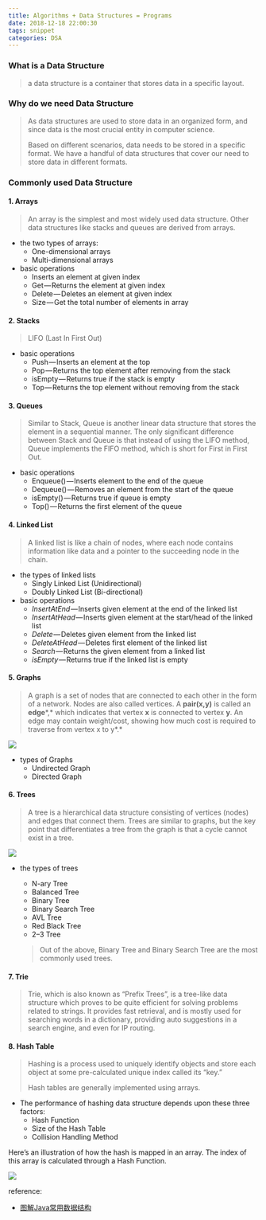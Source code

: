 ```yaml
---
title: Algorithms + Data Structures = Programs
date: 2018-12-18 22:00:30
tags: snippet
categories: DSA
---
```


### What is a Data Structure

> a data structure is a container that stores data in a specific layout. 

### Why do we need Data Structure

> As data structures are used to store data in an organized form, and since data is the most crucial entity in computer science.
> 
> Based on different scenarios, data needs to be stored in a specific format. We have a handful of data structures that cover our need to store data in different formats.

### Commonly used Data Structure

#### 1. Arrays

> An array is the simplest and most widely used data structure. Other data structures like stacks and queues are derived from arrays.

- the two types of arrays:
  - One-dimensional arrays
  - Multi-dimensional arrays
- basic operations
  - Inserts an element at given index
  - Get — Returns the element at given index
  - Delete — Deletes an element at given index
  - Size — Get the total number of elements in array

#### 2. Stacks

> LIFO (Last In First Out)

- basic operations
  - Push — Inserts an element at the top
  - Pop — Returns the top element after removing from the stack
  - isEmpty — Returns true if the stack is empty
  - Top — Returns the top element without removing from the stack

#### 3. Queues

> Similar to Stack, Queue is another linear data structure that stores the element in a sequential manner. The only significant difference between Stack and Queue is that instead of using the LIFO method, Queue implements the FIFO method, which is short for First in First Out.

- basic operations
  - Enqueue() — Inserts element to the end of the queue
  - Dequeue() — Removes an element from the start of the queue
  - isEmpty() — Returns true if queue is empty
  - Top() — Returns the first element of the queue

#### 4. Linked List

> A linked list is like a chain of nodes, where each node contains information like data and a pointer to the succeeding node in the chain.

- the types of linked lists
  - Singly Linked List (Unidirectional)
  - Doubly Linked List (Bi-directional)
- basic operations
  - *InsertAtEnd* — Inserts given element at the end of the linked list
  - *InsertAtHead* — Inserts given element at the start/head of the linked list
  - *Delete* — Deletes given element from the linked list
  - *DeleteAtHead* — Deletes first element of the linked list
  - *Search* — Returns the given element from a linked list
  - *isEmpty* — Returns true if the linked list is empty

#### 5. Graphs

> A graph is a set of nodes that are connected to each other in the form of a network. Nodes are also called vertices. A **pair(x,y)** is called an **edge***,* which indicates that vertex **x** is connected to vertex **y**. An edge may contain weight/cost, showing how much cost is required to traverse from vertex x to y*.*

![](https://i.imgur.com/9sHq0Ek.png)

- types of Graphs
  - Undirected Graph
  - Directed Graph

#### 6. Trees

> A tree is a hierarchical data structure consisting of vertices (nodes) and edges that connect them. Trees are similar to graphs, but the key point that differentiates a tree from the graph is that a cycle cannot exist in a tree.

![](https://i.imgur.com/R6zwf9U.png)

- the types of trees
  
  - N-ary Tree
  - Balanced Tree
  - Binary Tree
  - Binary Search Tree
  - AVL Tree
  - Red Black Tree
  - 2–3 Tree
  
  > Out of the above, Binary Tree and Binary Search Tree are the most commonly used trees.

#### 7. Trie

> Trie, which is also known as “Prefix Trees”, is a tree-like data structure which proves to be quite efficient for solving problems related to strings. It provides fast retrieval, and is mostly used for searching words in a dictionary, providing auto suggestions in a search engine, and even for IP routing.

#### 8. Hash Table

> Hashing is a process used to uniquely identify objects and store each object at some pre-calculated unique index called its “key.”
> 
> Hash tables are generally implemented using arrays.

- The performance of hashing data structure depends upon these three factors:
  - Hash Function
  - Size of the Hash Table
  - Collision Handling Method

Here’s an illustration of how the hash is mapped in an array. The index of this array is calculated through a Hash Function.

![](https://i.imgur.com/fkxWuxr.png)

reference:

- [图解Java常用数据结构](https://www.cnblogs.com/xdecode/p/9321848.html)
